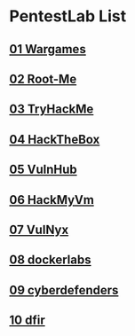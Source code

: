 # PentestLab List

## [01 Wargames](./Wargames/README.md)

## [02 Root-Me](./Root-Me/README.md)

## [03 TryHackMe](./TryHackMe/README.md)

## [04 HackTheBox](./HackTheBox/README.md)

## [05 VulnHub](./VulnHub/README.md)

## [06 HackMyVm](./HackMyVm/README.md)

## [07 VulNyx](./VulNyx/README.md)

## [08 dockerlabs](./dockerlabs/README.md)

## [09 cyberdefenders](./cyberdefenders/README.md)

## [10 dfir](./dfir/README.md)
